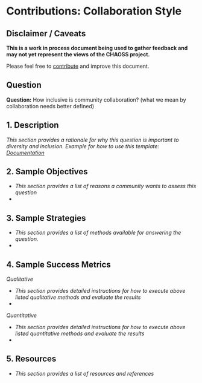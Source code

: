 # Contributions: Collaboration Style

## Disclaimer / Caveats

**This is a work in process document being used to gather feedback and may not yet represent the views of the CHAOSS project.**

Please feel free to [contribute](https://github.com/chaoss/wg-diversity-inclusion/blob/master/CONTRIBUTING.md) and improve this document.

## Question

**Question:** How inclusive is community collaboration? (what we mean by collaboration needs better defined)


## 1. Description

_This section provides a rationale for why this question is important to diversity and inclusion._
_Example for how to use this template: [Documentation](/focus-areas/project-and-community/documentation.md)_

## 2. Sample Objectives

- _This section provides a list of reasons a community wants to assess this question_
-


## 3. Sample Strategies

- _This section provides a list of methods available for answering the question._
-


## 4. Sample Success Metrics
_Qualitative_

- _This section provides detailed instructions for how to execute above listed qualitative methods and evaluate the results_
-

_Quantitative_

- _This section provides detailed instructions for how to execute above listed quantitative methods and evaluate the results_
-


## 5. Resources

- _This section provides a list of resources and references_

